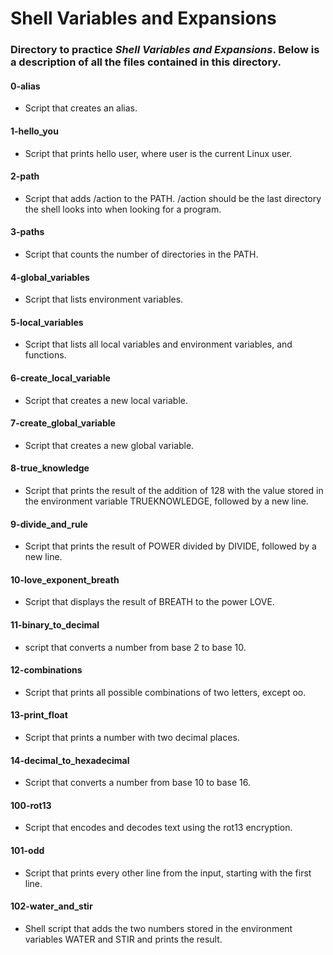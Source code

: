 # Shell Variables and Expansions
### Directory to practice _Shell Variables and Expansions_. Below is a description of all the files contained in this directory.

#### 0-alias
* Script that creates an alias.

#### 1-hello_you
* Script that prints hello user, where user is the current Linux user.

#### 2-path
* Script that adds /action to the PATH. /action should be the last directory the shell looks into when looking for a program.

#### 3-paths
* Script that counts the number of directories in the PATH.

#### 4-global_variables
* Script that lists environment variables.

#### 5-local_variables
* Script that lists all local variables and environment variables, and functions.

#### 6-create_local_variable
* Script that creates a new local variable.

#### 7-create_global_variable
* Script that creates a new global variable.

#### 8-true_knowledge
* Script that prints the result of the addition of 128 with the value stored in the environment variable TRUEKNOWLEDGE, followed by a new line.

#### 9-divide_and_rule
* Script that prints the result of POWER divided by DIVIDE, followed by a new line.

#### 10-love_exponent_breath
* Script that displays the result of BREATH to the power LOVE.

#### 11-binary_to_decimal
* script that converts a number from base 2 to base 10.

#### 12-combinations
* Script that prints all possible combinations of two letters, except oo.

#### 13-print_float
* Script that prints a number with two decimal places.

#### 14-decimal_to_hexadecimal
* Script that converts a number from base 10 to base 16.

#### 100-rot13
* Script that encodes and decodes text using the rot13 encryption.

#### 101-odd
* Script that prints every other line from the input, starting with the first line.

#### 102-water_and_stir
* Shell script that adds the two numbers stored in the environment variables WATER and STIR and prints the result.
